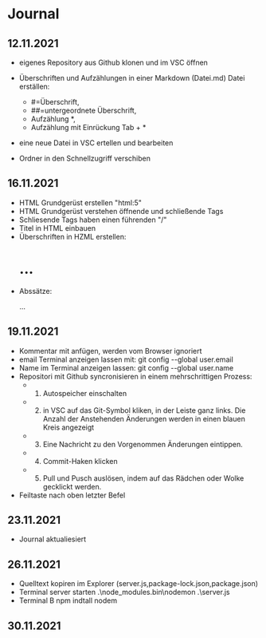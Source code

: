 # Journal 

## 12.11.2021
* eigenes Repository aus Github klonen und im VSC öffnen

* Überschriften und Aufzählungen in einer Markdown (Datei.md) Datei erställen:
    * #=Überschrift,
    * ##=untergeordnete Überschrift,
    * Aufzählung *,
    * Aufzählung mit Einrückung Tab + *

* eine neue Datei in VSC ertellen und bearbeiten 

* Ordner in den Schnellzugriff verschiben
## 16.11.2021
* HTML Grundgerüst erstellen "html:5"
* HTML Grundgerüst verstehen öffnende und schließende Tags 
* Schliesende Tags haben einen führenden "/"
* Titel in HTML einbauen 
* Überschriften in HZML erstellen: <h1>...</h1>
* Abssätze: <p>...</p> 

## 19.11.2021
* Kommentar mit <!--Text--> anfügen, werden vom Browser ignoriert 
* email Terminal anzeigen lassen mit: git config --global user.email     
* Name im Terminal anzeigen lassen: git config --global user.name
* Repositori mit Github syncronisieren in einem mehrschrittigen Prozess:
    * 1. Autospeicher einschalten 
    * 2. in VSC auf das Git-Symbol kliken, in der Leiste ganz links. Die Anzahl der Anstehenden Änderungen werden in einen blauen Kreis angezeigt 
    * 3. Eine Nachricht zu den Vorgenommen Änderungen eintippen.
    * 4. Commit-Haken klicken 
    * 5. Pull und Pusch auslösen, indem auf das Rädchen oder Wolke gecklickt werden.
* Feiltaste nach oben letzter Befel   

## 23.11.2021
* Journal aktualiesiert 

## 26.11.2021
 * Quelltext kopiren im Explorer (server.js,package-lock.json,package.json)
 * Terminal server starten .\node_modules\.bin\nodemon .\server.js
 * Terminal B npm indtall nodem 


 ## 30.11.2021
 

 

 




